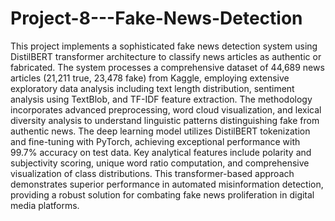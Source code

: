 # Project-8---Fake-News-Detection
This project implements a sophisticated fake news detection system using DistilBERT transformer architecture to classify news articles as authentic or fabricated. The system processes a comprehensive dataset of 44,689 news articles (21,211 true, 23,478 fake) from Kaggle, employing extensive exploratory data analysis including text length distribution, sentiment analysis using TextBlob, and TF-IDF feature extraction. The methodology incorporates advanced preprocessing, word cloud visualization, and lexical diversity analysis to understand linguistic patterns distinguishing fake from authentic news. The deep learning model utilizes DistilBERT tokenization and fine-tuning with PyTorch, achieving exceptional performance with 99.7% accuracy on test data. Key analytical features include polarity and subjectivity scoring, unique word ratio computation, and comprehensive visualization of class distributions. This transformer-based approach demonstrates superior performance in automated misinformation detection, providing a robust solution for combating fake news proliferation in digital media platforms.
